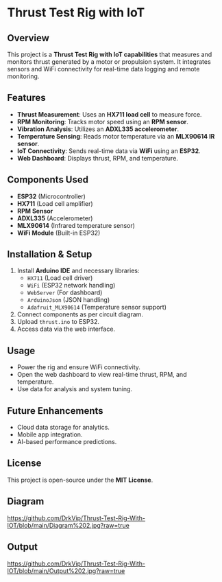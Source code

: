 # Thrust Test Rig with IoT

## Overview
This project is a **Thrust Test Rig with IoT capabilities** that measures and monitors thrust generated by a motor or propulsion system. It integrates sensors and WiFi connectivity for real-time data logging and remote monitoring.

## Features
- **Thrust Measurement**: Uses an **HX711 load cell** to measure force.
- **RPM Monitoring**: Tracks motor speed using an **RPM sensor**.
- **Vibration Analysis**: Utilizes an **ADXL335 accelerometer**.
- **Temperature Sensing**: Reads motor temperature via an **MLX90614 IR sensor**.
- **IoT Connectivity**: Sends real-time data via **WiFi** using an **ESP32**.
- **Web Dashboard**: Displays thrust, RPM, and temperature.

## Components Used
- **ESP32** (Microcontroller)
- **HX711** (Load cell amplifier)
- **RPM Sensor**
- **ADXL335** (Accelerometer)
- **MLX90614** (Infrared temperature sensor)
- **WiFi Module** (Built-in ESP32)

## Installation & Setup
1. Install **Arduino IDE** and necessary libraries:
   - `HX711` (Load cell driver)
   - `WiFi` (ESP32 network handling)
   - `WebServer` (For dashboard)
   - `ArduinoJson` (JSON handling)
   - `Adafruit_MLX90614` (Temperature sensor support)
2. Connect components as per circuit diagram.
3. Upload `thrust.ino` to ESP32.
4. Access data via the web interface.

## Usage
- Power the rig and ensure WiFi connectivity.
- Open the web dashboard to view real-time thrust, RPM, and temperature.
- Use data for analysis and system tuning.

## Future Enhancements
- Cloud data storage for analytics.
- Mobile app integration.
- AI-based performance predictions.

## License
This project is open-source under the **MIT License**.

## Diagram
https://github.com/DrkVip/Thrust-Test-Rig-With-IOT/blob/main/Diagram%202.jpg?raw=true

## Output
https://github.com/DrkVip/Thrust-Test-Rig-With-IOT/blob/main/Output%202.jpg?raw=true


